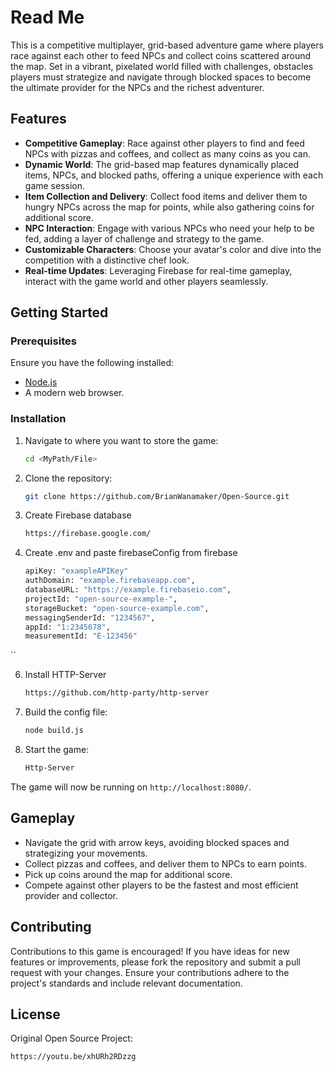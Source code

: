 # Read Me

This is a competitive multiplayer, grid-based adventure game where players race against each other to feed NPCs and collect coins scattered around the map. Set in a vibrant, pixelated world filled with challenges, obstacles players must strategize and navigate through blocked spaces to become the ultimate provider for the NPCs and the richest adventurer.

## Features

- **Competitive Gameplay**: Race against other players to find and feed NPCs with pizzas and coffees, and collect as many coins as you can.
- **Dynamic World**: The grid-based map features dynamically placed items, NPCs, and blocked paths, offering a unique experience with each game session.
- **Item Collection and Delivery**: Collect food items and deliver them to hungry NPCs across the map for points, while also gathering coins for additional score.
- **NPC Interaction**: Engage with various NPCs who need your help to be fed, adding a layer of challenge and strategy to the game.
- **Customizable Characters**: Choose your avatar's color and dive into the competition with a distinctive chef look.
- **Real-time Updates**: Leveraging Firebase for real-time gameplay, interact with the game world and other players seamlessly.

## Getting Started

### Prerequisites

Ensure you have the following installed:

- [Node.js](https://nodejs.org/)
- A modern web browser.

### Installation

1. Navigate to where you want to store the game:
   ```sh
   cd <MyPath/File>
   ```

2. Clone the repository:
   ```sh
   git clone https://github.com/BrianWanamaker/Open-Source.git
   ```

3. Create Firebase database
   ```sh
   https://firebase.google.com/
   ```
4. Create .env and paste firebaseConfig from firebase
   ```sh
   apiKey: "exampleAPIKey"
   authDomain: "example.firebaseapp.com",
   databaseURL: "https://example.firebaseio.com",
   projectId: "open-source-example-",
   storageBucket: "open-source-example.com",
   messagingSenderId: "1234567",
   appId: "1:2345678",
   measurementId: "E-123456"
  ``

6. Install HTTP-Server
   ```sh
   https://github.com/http-party/http-server
   ```
7. Build the config file:
   ```sh
   node build.js
   ```
8. Start the game:
   ```sh
   Http-Server
   ```

The game will now be running on `http://localhost:8080/`.

## Gameplay

- Navigate the grid with arrow keys, avoiding blocked spaces and strategizing your movements.
- Collect pizzas and coffees, and deliver them to NPCs to earn points.
- Pick up coins around the map for additional score.
- Compete against other players to be the fastest and most efficient provider and collector.

## Contributing

Contributions to this game is encouraged! If you have ideas for new features or improvements, please fork the repository and submit a pull request with your changes. Ensure your contributions adhere to the project's standards and include relevant documentation.

## License

Original Open Source Project:

```sh
https://youtu.be/xhURh2RDzzg
```
